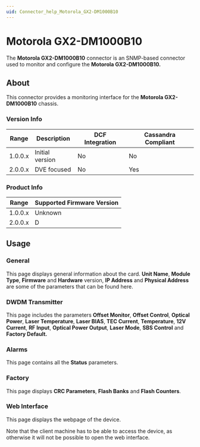 ```yaml
---
uid: Connector_help_Motorola_GX2-DM1000B10
---
```


# Motorola GX2-DM1000B10

The **Motorola GX2-DM1000B10** connector is an SNMP-based connector used to monitor and configure the **Motorola GX2-DM1000B10.**

## About

This connector provides a monitoring interface for the **Motorola GX2-DM1000B10** chassis.

### Version Info

| **Range** | **Description** | **DCF Integration** | **Cassandra Compliant** |
|------------------|-----------------|---------------------|-------------------------|
| 1.0.0.x          | Initial version | No                  | No                      |
| 2.0.0.x          | DVE focused     | No                  | Yes                     |

### Product Info

| Range | Supported Firmware Version |
|------------------|-----------------------------|
| 1.0.0.x          | Unknown                     |
| 2.0.0.x          | D                           |

## Usage

### General

This page displays general information about the card. **Unit Name**, **Module Type**, **Firmware** and **Hardware** version, **IP Address** and **Physical Address** are some of the parameters that can be found here.

### DWDM Transmitter

This page includes the parameters **Offset Monitor**, **Offset Control**, **Optical Power**, **Laser Temperature**, **Laser BIAS**, **TEC Current**, **Temperature**, **12V Current**, **RF Input**, **Optical Power Output**, **Laser Mode**, **SBS Control** and **Factory Default.**

### Alarms

This page contains all the **Status** parameters.

### Factory

This page displays **CRC Parameters**, **Flash Banks** and **Flash Counters**.

### Web Interface

This page displays the webpage of the device.

Note that the client machine has to be able to access the device, as otherwise it will not be possible to open the web interface.

